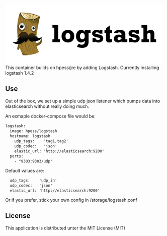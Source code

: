 ![Logstash](/logstash.png?raw=true "Logstash")
This container builds on hpess/jre by adding Logstash. Currently installing logstash 1.4.2

## Use
Out of the box, we set up a simple udp json listener which pumps data into elasticsearch without really doing much.

An exmaple docker-compose file would be:
```
logstash:
  image: hpess/logstash
  hostname: logstash
    udp_tags:    'tag1,tag2'
    udp_codec:   'json'
    elastic_url: 'http://elasticsearch:9200'                                                                                        
  ports:
    - "9303:9303/udp"
```
Default values are:
``` 
  udp_tags:    'udp_in'
  udp_codec:   'json'
  elastic_url: 'http://elasticsearch:9200'
```

Or if you prefer, stick your own config in /storage/logstash.conf

## License
This application is distributed unter the MIT License (MIT)
